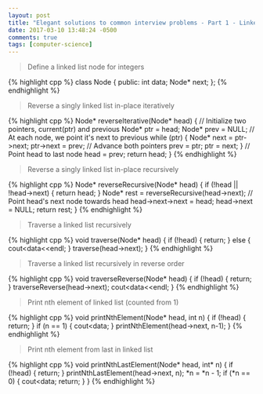 ```yaml
---
layout: post
title: "Elegant solutions to common interview problems - Part 1 - Linked Lists"
date: 2017-03-10 13:48:24 -0500
comments: true
tags: [computer-science]
---
```


> Define a linked list node for integers

{% highlight cpp %}
class Node {
    public:
    int data;
    Node* next;
};
{% endhighlight %}

> Reverse a singly linked list in-place iteratively

{% highlight cpp %}
Node* reverseIterative(Node* head) {
    // Initialize two pointers, current(ptr) and previous
    Node* ptr = head;
    Node* prev = NULL;
    // At each node, we point it's next to previous
    while (ptr) {
        Node* next = ptr->next;
        ptr->next = prev;
        // Advance both pointers
        prev = ptr;
        ptr = next;
    }
    // Point head to last node
    head = prev;
    return head;
}
{% endhighlight %}

> Reverse a singly linked list in-place recursively

{% highlight cpp %}
Node* reverseRecursive(Node* head) {
    if (!head || !head->next) {
        return head;
    }
    Node* rest = reverseRecursive(head->next);
    // Point head's next node towards head
    head->next->next = head;
    head->next = NULL;
    return rest;
}
{% endhighlight %}

> Traverse a linked list recursively

{% highlight cpp %}
void traverse(Node* head) {
    if (!head) {
        return;
    } else {
        cout<<head->data<<endl;
    }
    traverse(head->next);
}
{% endhighlight %}

> Traverse a linked list recursively in reverse order

{% highlight cpp %}
void traverseReverse(Node* head) {
    if (!head) {
        return;
    }
    traverseReverse(head->next);
    cout<<head->data<<endl;
}
{% endhighlight %}

> Print nth element of linked list (counted from 1)

{% highlight cpp %}
void printNthElement(Node* head, int n) {
    if (!head) {
        return;
    }
    if (n == 1) {
        cout<<head->data;
    }
    printNthElement(head->next, n-1);
}
{% endhighlight %}

> Print nth element from last in linked list 

{% highlight cpp %}
void printNthLastElement(Node* head, int* n) {
    if (!head) {
        return;
    }
    printNthLastElement(head->next, n);
    *n = *n - 1;
    if (*n == 0) {
        cout<<head->data;
        return;
    }
}
{% endhighlight %}
